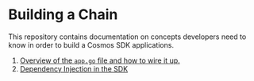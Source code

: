 <!--
order: false
parent:
  order: 5
-->

# Building a Chain

This repository contains documentation on concepts developers need to know in order to build a Cosmos SDK applications.

1. [Overview of the `app.go` file and how to wire it up.](./app-go.md)
2. [Dependency Injection in the SDK](./depinject.md)
